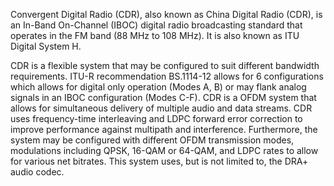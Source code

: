 Convergent Digital Radio (CDR), also known as China Digital Radio (CDR), is an In-Band On-Channel (IBOC) digital radio broadcasting standard that operates in the FM band (88 MHz to 108 MHz). It is also known as ITU Digital System H.

CDR is a flexible system that may be configured to suit different bandwidth requirements. ITU-R recommendation BS.1114-12 allows for 6 configurations which allows for digital only operation (Modes A, B) or may flank analog signals in an IBOC configuration (Modes C-F). CDR is a OFDM system that allows for simultaneous delivery of multiple audio and data streams. CDR uses frequency-time interleaving and LDPC forward error correction to improve performance against multipath and interference. Furthermore, the system may be configured with different OFDM transmission modes, modulations including QPSK, 16-QAM or 64-QAM, and LDPC rates to allow for various net bitrates. This system uses, but is not limited to, the DRA+ audio codec.